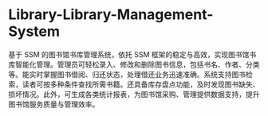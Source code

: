 # Library-Library-Management-System
基于 SSM 的图书馆书库管理系统，依托 SSM 框架的稳定与高效，实现图书馆书库智能化管理。管理员可轻松录入、修改和删除图书信息，包括书名、作者、分类等。能实时掌握图书借阅、归还状态，处理借还业务迅速准确。系统支持图书检索，读者可按多种条件查找所需书籍。还具备库存盘点功能，及时发现图书缺失、损坏情况。此外，可生成各类统计报表，为图书馆采购、管理提供数据支持，提升图书馆服务质量与管理效率。 
